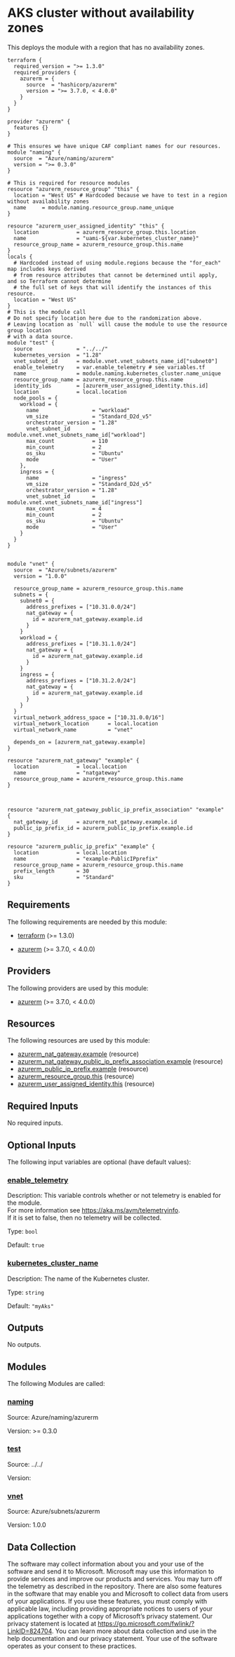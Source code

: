 <!-- BEGIN_TF_DOCS -->
# AKS cluster without availability zones

This deploys the module with a region that has no availability zones.

```hcl
terraform {
  required_version = ">= 1.3.0"
  required_providers {
    azurerm = {
      source  = "hashicorp/azurerm"
      version = ">= 3.7.0, < 4.0.0"
    }
  }
}

provider "azurerm" {
  features {}
}

# This ensures we have unique CAF compliant names for our resources.
module "naming" {
  source  = "Azure/naming/azurerm"
  version = ">= 0.3.0"
}

# This is required for resource modules
resource "azurerm_resource_group" "this" {
  location = "West US" # Hardcoded because we have to test in a region without availability zones
  name     = module.naming.resource_group.name_unique
}

resource "azurerm_user_assigned_identity" "this" {
  location            = azurerm_resource_group.this.location
  name                = "uami-${var.kubernetes_cluster_name}"
  resource_group_name = azurerm_resource_group.this.name
}
locals {
  # Hardcoded instead of using module.regions because the "for_each" map includes keys derived
  # from resource attributes that cannot be determined until apply, and so Terraform cannot determine
  # the full set of keys that will identify the instances of this resource.
  location = "West US"
}
# This is the module call
# Do not specify location here due to the randomization above.
# Leaving location as `null` will cause the module to use the resource group location
# with a data source.
module "test" {
  source              = "../../"
  kubernetes_version  = "1.28"
  vnet_subnet_id      = module.vnet.vnet_subnets_name_id["subnet0"]
  enable_telemetry    = var.enable_telemetry # see variables.tf
  name                = module.naming.kubernetes_cluster.name_unique
  resource_group_name = azurerm_resource_group.this.name
  identity_ids        = [azurerm_user_assigned_identity.this.id]
  location            = local.location
  node_pools = {
    workload = {
      name                 = "workload"
      vm_size              = "Standard_D2d_v5"
      orchestrator_version = "1.28"
      vnet_subnet_id       = module.vnet.vnet_subnets_name_id["workload"]
      max_count            = 110
      min_count            = 2
      os_sku               = "Ubuntu"
      mode                 = "User"
    },
    ingress = {
      name                 = "ingress"
      vm_size              = "Standard_D2d_v5"
      orchestrator_version = "1.28"
      vnet_subnet_id       = module.vnet.vnet_subnets_name_id["ingress"]
      max_count            = 4
      min_count            = 2
      os_sku               = "Ubuntu"
      mode                 = "User"
    }
  }
}


module "vnet" {
  source  = "Azure/subnets/azurerm"
  version = "1.0.0"

  resource_group_name = azurerm_resource_group.this.name
  subnets = {
    subnet0 = {
      address_prefixes = ["10.31.0.0/24"]
      nat_gateway = {
        id = azurerm_nat_gateway.example.id
      }
    }
    workload = {
      address_prefixes = ["10.31.1.0/24"]
      nat_gateway = {
        id = azurerm_nat_gateway.example.id
      }
    }
    ingress = {
      address_prefixes = ["10.31.2.0/24"]
      nat_gateway = {
        id = azurerm_nat_gateway.example.id
      }
    }
  }
  virtual_network_address_space = ["10.31.0.0/16"]
  virtual_network_location      = local.location
  virtual_network_name          = "vnet"

  depends_on = [azurerm_nat_gateway.example]
}

resource "azurerm_nat_gateway" "example" {
  location            = local.location
  name                = "natgateway"
  resource_group_name = azurerm_resource_group.this.name
}



resource "azurerm_nat_gateway_public_ip_prefix_association" "example" {
  nat_gateway_id      = azurerm_nat_gateway.example.id
  public_ip_prefix_id = azurerm_public_ip_prefix.example.id
}

resource "azurerm_public_ip_prefix" "example" {
  location            = local.location
  name                = "example-PublicIPprefix"
  resource_group_name = azurerm_resource_group.this.name
  prefix_length       = 30
  sku                 = "Standard"
}
```

<!-- markdownlint-disable MD033 -->
## Requirements

The following requirements are needed by this module:

- <a name="requirement_terraform"></a> [terraform](#requirement\_terraform) (>= 1.3.0)

- <a name="requirement_azurerm"></a> [azurerm](#requirement\_azurerm) (>= 3.7.0, < 4.0.0)

## Providers

The following providers are used by this module:

- <a name="provider_azurerm"></a> [azurerm](#provider\_azurerm) (>= 3.7.0, < 4.0.0)

## Resources

The following resources are used by this module:

- [azurerm_nat_gateway.example](https://registry.terraform.io/providers/hashicorp/azurerm/latest/docs/resources/nat_gateway) (resource)
- [azurerm_nat_gateway_public_ip_prefix_association.example](https://registry.terraform.io/providers/hashicorp/azurerm/latest/docs/resources/nat_gateway_public_ip_prefix_association) (resource)
- [azurerm_public_ip_prefix.example](https://registry.terraform.io/providers/hashicorp/azurerm/latest/docs/resources/public_ip_prefix) (resource)
- [azurerm_resource_group.this](https://registry.terraform.io/providers/hashicorp/azurerm/latest/docs/resources/resource_group) (resource)
- [azurerm_user_assigned_identity.this](https://registry.terraform.io/providers/hashicorp/azurerm/latest/docs/resources/user_assigned_identity) (resource)

<!-- markdownlint-disable MD013 -->
## Required Inputs

No required inputs.

## Optional Inputs

The following input variables are optional (have default values):

### <a name="input_enable_telemetry"></a> [enable\_telemetry](#input\_enable\_telemetry)

Description: This variable controls whether or not telemetry is enabled for the module.  
For more information see <https://aka.ms/avm/telemetryinfo>.  
If it is set to false, then no telemetry will be collected.

Type: `bool`

Default: `true`

### <a name="input_kubernetes_cluster_name"></a> [kubernetes\_cluster\_name](#input\_kubernetes\_cluster\_name)

Description: The name of the Kubernetes cluster.

Type: `string`

Default: `"myAks"`

## Outputs

No outputs.

## Modules

The following Modules are called:

### <a name="module_naming"></a> [naming](#module\_naming)

Source: Azure/naming/azurerm

Version: >= 0.3.0

### <a name="module_test"></a> [test](#module\_test)

Source: ../../

Version:

### <a name="module_vnet"></a> [vnet](#module\_vnet)

Source: Azure/subnets/azurerm

Version: 1.0.0

<!-- markdownlint-disable-next-line MD041 -->
## Data Collection

The software may collect information about you and your use of the software and send it to Microsoft. Microsoft may use this information to provide services and improve our products and services. You may turn off the telemetry as described in the repository. There are also some features in the software that may enable you and Microsoft to collect data from users of your applications. If you use these features, you must comply with applicable law, including providing appropriate notices to users of your applications together with a copy of Microsoft’s privacy statement. Our privacy statement is located at <https://go.microsoft.com/fwlink/?LinkID=824704>. You can learn more about data collection and use in the help documentation and our privacy statement. Your use of the software operates as your consent to these practices.
<!-- END_TF_DOCS -->